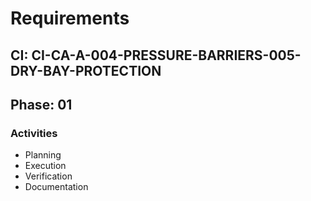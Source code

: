 # Requirements

## CI: CI-CA-A-004-PRESSURE-BARRIERS-005-DRY-BAY-PROTECTION
## Phase: 01

### Activities
- Planning
- Execution
- Verification
- Documentation
